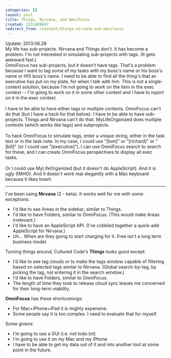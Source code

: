 ```yaml
---
categories: []
layout: post
title: Things, Nirvana, and OmniFocus
created: 1331489657
redirect_from: /content/things-nirvana-and-omnifocus
---
```

Update: 2013.06.28<br />
My life has sub-projects.  Nirvana and Things don't.  It has become a problem.  I'm not interested in simulating sub-projects with tags.  (It gets awkward fast.)  <br />OmniFocus has sub-projects, but it doesn't have tags.  That's a problem because I want to tag some of my tasks with my boss's name or his boss's name or HIS boss's name.  I need to be able to find all the thing's that an executive has put on my plate, for when I talk with him.  This is not a single-context solution, because I'm not going to *work* on the item in the exec context -- I'm going to work on it in some other context and I have to *report* on it in the exec context. <br />&nbsp;<br />
I have to be able to have either tags or multiple contexts.  OmniFocus can't do that (but I have a hack for that below).  I have to be able to have sub-projects.  Things and Nirvana can't do that. MyLifeOrganized does multiple contexts (which works like tags) and subprojects.<br /> &nbsp; <br />
To hack OmniFocus to simulate tags, enter a unique string, either in the task text or in the task note.  In my case, I could use "[tom]" or "[richard]" or "[bill]" (or I could use "[executive]").  I can use OmniFocus search to search for these, and I can create OmniFocus perspectives to display all exec tasks.<br /> &nbsp; <br />
Or I could use MyLifeOrganized (but it doesn't do AppleScript).  And it is ugly (IMHO).  And it doesn't work real elegantly with a Mac keyboard because it likes Insert.
<hr>
I've been using <b>Nirvana</b> (2 - beta).  It works well for me with some exceptions:
<ul>
<li>I'd like to see Areas in the sidebar, similar to Things.
<li>I'd like to have Folders, similar to OmniFocus. (This would make Areas irrelevant.)
<li>I'd like to have an AppleScript API.  (I've cobbled together a quick-add AppleScript for Nirvana.)
<li>Uh... When are they going to start charging for it.  Free isn't a long term business model.
</ul>

Turning things around, Cultured Code's <b>Things</b> looks good except:
<ul>
<li>I'd like to see tag clouds or to make the tags window capable of filtering based on selected tags similar to Nirvana.  (Global search-by-tag, by picking the tag, not entering it in the search window.)
<li>I'd like to have Folders, similar to OmniFocus.
<li>The length of time they took to release cloud sync leaves me concerned for their long-term viability.
</ul>

<b>OmniFocus</b> has these shortcomings:
<ul>
<li>For Mac+iPhone+iPad it is mighty expensive.
<li>Some people say it is too complex.  I need to evaluate that for myself.
</ul>

Some givens:
<ul>
<li>I'm going to use a GUI (i.e. not todo.txt)
<li>I'm going to use it on my Mac and my iPhone
<li>I have to be able to get my data out of it and into another tool at some point in the future.
</ul>
